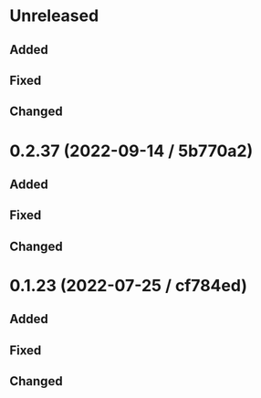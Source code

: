 # Unreleased

## Added

## Fixed

## Changed

# 0.2.37 (2022-09-14 / 5b770a2)

## Added

## Fixed

## Changed

# 0.1.23 (2022-07-25 / cf784ed)

## Added

## Fixed

## Changed
